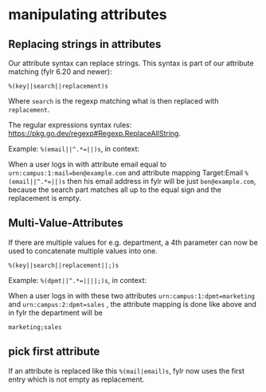 # manipulating attributes

## Replacing strings in attributes

Our attribute syntax can replace strings. This syntax is part of our attribute matching (fylr 6.20 and newer):

```
%(key||search||replacement)s
```

Where `search` is the regexp matching what is then replaced with `replacement`.

The regular expressions syntax rules: https://pkg.go.dev/regexp#Regexp.ReplaceAllString.

Example: `%(email||^.*=||)s`, in context:

When a user logs in with attribute email equal to `urn:campus:1:mail=ben@example.com` and attribute mapping Target:Email `%(email||^.*=||)s` then his email address in fylr will be just `ben@example.com`, because the search part matches all up to the equal sign and the replacement is empty.

## Multi-Value-Attributes

If there are multiple values for e.g. department, a 4th parameter can now be used to concatenate multiple values into one.

```
%(key||search||replacement||;)s
```

Example: `%(dpmt||^.*=||||;)s`, in context:

When a user logs in with these two attributes  `urn:campus:1:dpmt=marketing` and `urn:campus:2:dpmt=sales` , the attribute mapping is done like above and in fylr the department will be

`marketing;sales`

## pick first attribute

If an attribute is replaced like this `%(mail|email)s`, fylr now uses the first entry which is not empty as replacement.
